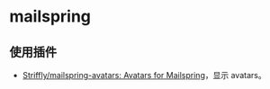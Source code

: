 mailspring
===

## 使用插件

- [Striffly/mailspring-avatars: Avatars for Mailspring](https://github.com/Striffly/mailspring-avatars)，显示 avatars。